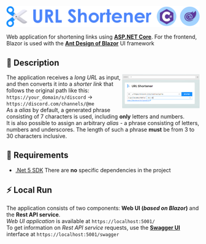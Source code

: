 <img alt="Logo" src="img/banner.svg" />  

Web application for shortening links using **[ASP.NET Core][1]**. For the frontend, Blazor is used with the **[Ant Design of Blazor][2]** UI framework  

## :blue_book: Description

<img alt="Preview" align="right" src="img/preview-0.png" width="40%" />

The application receives a *long URL* as input, and then converts it into a *shorter link* that follows the original path like this:  
`https://your_domain/s/discord` -> `https://discord.com/channels/@me`  
As a *alias* by default, a generated phrase consisting of 7 characters is used, including **only** letters and numbers.  
It is also possible to assign an arbitrary *alias* - a phrase consisting of letters, numbers and underscores. The length of such a phrase **must** be from 3 to 30 characters inclusive.

## :name_badge: Requirements

 - [.Net 5 SDK](https://dotnet.microsoft.com/download/dotnet/5.0)
There are **no** specific dependencies in the project

## :zap: Local Run

The application consists of two components: **Web UI (*based on Blazor*)** and the **Rest API service**.  
*Web UI application* is available at `https://localhost:5001/`  
To get information on *Rest API service* requests, use the **[Swagger UI][3]** interface at `https://localhost:5001/swagger`  

[1]: https://docs.microsoft.com/en-us/dotnet/core/dotnet-five
[2]: https://antblazor.com/
[3]: https://github.com/domaindrivendev/Swashbuckle.AspNetCore
